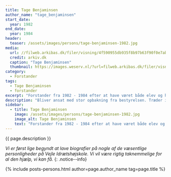 ```yaml
---
title: Tage Benjaminsen
author_name: "tage_benjaminsen"
start_date:
  year: 1982
end_date:
  year: 1984
header:
  teaser: /assets/images/persons/tage-benjaminsen-1982.jpg
media:
  url: //filweb.arkibas.dk/filer/visning/4f590955db935f8b97b63f90f0e7abf9
  credit: arkiv.dk
  caption: "Tage Benjaminsen"
  thumbnail: https://images.weserv.nl/?url=filweb.arkibas.dk/filer/visning/4f590955db935f8b97b63f90f0e7abf9
category:
  - Forstander
tags:
  - Tage Benjaminsen
  - forstander
excerpt: "Forstander fra 1982 - 1984 efter at have været både elev og højskolelærer på Den Jyske Idrætsskole. Starter efterfølgende Sundhedshøjskolen i Skagen."
description: "Bliver ansat med stor opbakning fra bestyrelsen. Træder ind i et splittet lærerkollegium og vælger efter to år at få nye udfordringer med at starte en ny højskole i Skagen."
sidebar:
  - title: Tage Benjaminsen
    image: /assets/images/persons/tage-benjaminsen-1982.jpg
    image_alt: Tage Benjaminsen
    text: "Forstander fra 1982 - 1984 efter at have været både elev og højskolelærer på Den Jyske Idrætsskole. Starter efterfølgende Sundhedshøjskolen i Skagen."
---
```


{{ page.description }}

_Vi er først lige begyndt at lave biografier på nogle af de væsentlige personligheder på Vejle Idrætshøjskole. Vi vil være rigtig taknemmelige for al den hjælp, vi kan få._
{: .notice--info}

{% include posts-persons.html author=page.author_name tag=page.title %}
